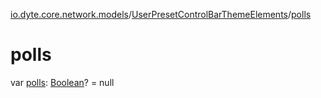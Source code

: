 [io.dyte.core.network.models](../index.md)/[UserPresetControlBarThemeElements](index.md)/[polls](polls.md)

# polls


var [polls](polls.md): [Boolean](https://kotlinlang.org/api/latest/jvm/stdlib/kotlin/-boolean/index.html)? = null
